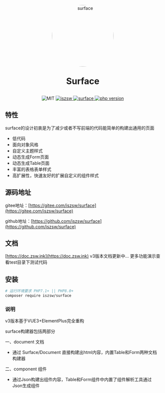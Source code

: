 <p align="center"><img src="https://z3.ax1x.com/2021/06/29/Rdtqde.png" alt="surface" width="200px" style="border-radius: 50%" /></p>
<h1 align="center" style="margin: 30px 0 30px; font-weight: bold;">
    Surface</h1>
<p align="center">
    <img src="https://img.shields.io/badge/License-MIT-yellow.svg" alt="MIT" />
  <a href="https://github.com/iszsw">
    <img src="https://img.shields.io/badge/Author-iszsw-blue.svg" alt="iszsw" />
  </a>
  <a href="https://packagist.org/packages/iszsw/surface">
    <img src="https://img.shields.io/packagist/v/iszsw/surface.svg" alt="surface" />
  </a>
  <a href="https://packagist.org/packages/iszsw/surface">
    <img src="https://img.shields.io/packagist/php-v/iszsw/surface.svg" alt="php version" />
  </a>
</p>

## 特性

surface的设计初衷是为了减少或者不写前端的代码能简单的构建出通用的页面

- 低代码
- 面向对象风格
- 自定义主题样式
- 动态生成Form页面
- 动态生成Table页面
- 丰富的表格表单样式
- 高扩展性，快速友好的扩展自定义的组件样式

## 源码地址

gitee地址：[https://gitee.com/iszsw/surface](https://gitee.com/iszsw/surface)

github地址：[https://github.com/iszsw/surface](https://github.com/iszsw/surface)


## 文档

[https://doc.zsw.ink](https://doc.zsw.ink) v3版本文档更新中... 更多功能演示查看test目录下测试代码


## 安装

```bash
# 运行环境要求 PHP7.1+ || PHP8.0+
composer require iszsw/surface
```

### 说明

v3版本基于VUE3+ElementPlus完全重构

surface构建器包括两部分

一、document 文档
- 通过 Surface/Document 直接构建出html内容，内置Table和Form两种文档构建器 

二、component 组件
- 通过Json构建出组件内容，Table和Form组件中内置了组件解析工具通过Json生成组件

